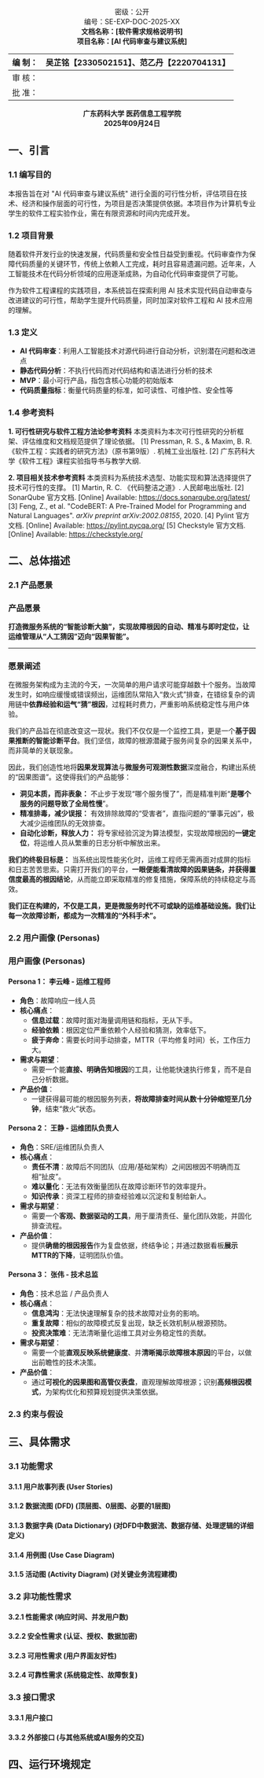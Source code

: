 <center>密级：公开</center> 

<center>编号：SE-EXP-DOC-2025-XX</center>



<center><b>文档名称：[软件需求规格说明书]</b></center>

<center><b>项目名称：[AI 代码审查与建议系统]</b></center>



| 编 制： | 吴芷铭【2330502151】、范乙丹【2220704131】 |
| :------ | :----------------------------------------: |
| 审 核： |                                            |
| 批 准： |                                            |

<center><b>广东药科大学 医药信息工程学院</b></center>	

<center><b>2025年09月24日</b></center>

## **一、引言**

### 1.1 编写目的

本报告旨在对 "AI 代码审查与建议系统" 进行全面的可行性分析，评估项目在技术、经济和操作层面的可行性，为项目是否决策提供依据。本项目作为计算机专业学生的软件工程实验作业，需在有限资源和时间内完成开发。

### 1.2 项目背景

随着软件开发行业的快速发展，代码质量和安全性日益受到重视。代码审查作为保障代码质量的关键环节，传统上依赖人工完成，耗时且容易遗漏问题。近年来，人工智能技术在代码分析领域的应用逐渐成熟，为自动化代码审查提供了可能。

作为软件工程课程的实践项目，本系统旨在探索利用 AI 技术实现代码自动审查与改进建议的可行性，帮助学生提升代码质量，同时加深对软件工程和 AI 技术应用的理解。

### 1.3 定义

- **AI 代码审查**：利用人工智能技术对源代码进行自动分析，识别潜在问题和改进点
- **静态代码分析**：不执行代码而对代码结构和语法进行分析的技术
- **MVP**：最小可行产品，指包含核心功能的初始版本
- **代码质量指标**：衡量代码质量的标准，如可读性、可维护性、安全性等

### 1.4 参考资料

**1. 可行性研究与软件工程方法论参考资料**
本类资料为本次可行性研究的分析框架、评估维度和文档规范提供了理论依据。
[1] Pressman, R. S., & Maxim, B. R. 《软件工程：实践者的研究方法》（原书第9版）. 机械工业出版社.
[2] 广东药科大学《软件工程》课程实验指导书与教学大纲.

**2. 项目相关技术参考资料**
本类资料为系统技术选型、功能实现和算法选择提供了技术可行性的支撑。
[1] Martin, R. C. 《代码整洁之道》. 人民邮电出版社.
[2] SonarQube 官方文档. [Online] Available: https://docs.sonarqube.org/latest/
[3] Feng, Z., et al. "CodeBERT: A Pre-Trained Model for Programming and Natural Languages". *arXiv preprint arXiv:2002.08155*, 2020.
[4] Pylint 官方文档. [Online] Available: https://pylint.pycqa.org/
[5] Checkstyle 官方文档. [Online] Available: https://checkstyle.org/

## 二、**总体描述**

### 2.1 产品愿景

### **产品愿景**

**打造微服务系统的“智能诊断大脑”，实现故障根因的自动、精准与即时定位，让运维管理从“人工猜因”迈向“因果智能”。**

------

### **愿景阐述**

在微服务架构成为主流的今天，一次简单的用户请求可能穿越数十个服务。当故障发生时，如响应缓慢或错误频出，运维团队常陷入“救火式”排查，在错综复杂的调用链中**依靠经验和运气“猜”根因**，过程耗时费力，严重影响系统稳定性与用户体验。

我们的产品旨在彻底改变这一现状。我们不仅仅是一个监控工具，更是一个**基于因果推断的智能诊断平台**。我们坚信，故障的根源潜藏于服务间复杂的因果关系中，而非简单的关联现象。

因此，我们创造性地将**因果发现算法**与**微服务可观测性数据**深度融合，构建出系统的“因果图谱”。这使得我们的产品能够：

- **洞见本质，而非表象：** 不止步于发现“哪个服务慢了”，而是精准判断“**是哪个服务的问题导致了全局性慢**”。
- **精准排毒，减少误报：** 有效排除故障的“受害者”，直指问题的“肇事元凶”，极大减少运维团队的无效排查。
- **自动化诊断，释放人力：** 将专家经验沉淀为算法模型，实现故障根因的**一键定位**，将运维人员从繁重的日志分析中解放出来。

**我们的终极目标是：** 当系统出现性能劣化时，运维工程师无需再面对成屏的指标和日志苦苦思索。只需打开我们的平台，**一眼便能看清故障的因果链条，并获得置信度最高的根因结论**，从而能立即采取精准的修复措施，保障系统的持续稳定与高效。

**我们正在构建的，不仅是工具，更是微服务时代不可或缺的运维基础设施。我们让每一次故障诊断，都成为一次精准的“外科手术”。**

### 2.2 用户画像 (Personas)

### **用户画像 (Personas)**

#### **Persona 1： 李云峰 - 运维工程师**

- **角色**：故障响应一线人员
- **核心痛点**：
  - **信息过载**：故障时面对海量调用链和指标，无从下手。
  - **经验依赖**：根因定位严重依赖个人经验和猜测，效率低下。
  - **疲于奔命**：需要长时间手动排查，MTTR（平均修复时间）长，工作压力大。
- **需求与期望**：
  - 需要一个能**直接、明确告知根因**的工具，让他能快速执行修复，而不是自己分析数据。
- **产品价值**：
  - 一键获得最可能的根因服务列表，**将故障排查时间从数十分钟缩短至几分钟**，结束“救火”状态。

#### **Persona 2： 王静 - 运维团队负责人**

- **角色**：SRE/运维团队负责人
- **核心痛点**：
  - **责任不清**：故障后不同团队（应用/基础架构）之间因根因不明确而互相“扯皮”。
  - **难以量化**：无法有效衡量团队在故障诊断环节的效率提升。
  - **知识传承**：资深工程师的排查经验难以沉淀和复制给新人。
- **需求与期望**：
  - 需要一个**客观、数据驱动的工具**，用于厘清责任、量化团队效能，并固化排查流程。
- **产品价值**：
  - 提供**确凿的根因报告**作为复盘依据，终结争论；并通过数据看板**展示MTTR的下降**，证明团队价值。

#### **Persona 3： 张伟 - 技术总监**

- **角色**：技术总监 / 产品负责人
- **核心痛点**：
  - **信息鸿沟**：无法快速理解复杂的技术故障对业务的影响。
  - **重复故障**：相似的故障模式反复出现，缺乏长效机制从根源预防。
  - **投资决策难**：无法清晰量化运维工具对业务稳定性的贡献。
- **需求与期望**：
  - 需要一个能**直观反映系统健康度**、并**清晰揭示故障根本原因**的平台，以做出前瞻性的技术决策。
- **产品价值**：
  - 通过**可视化的因果图和高管仪表盘**，直观理解故障根源；识别**高频根因模式**，为架构优化和预算规划提供决策依据。

### 2.3 约束与假设



## 三、**具体需求**

### 3.1 **功能需求**

#### 3.1.1 用户故事列表 (User Stories)



#### 3.1.2 **数据流图 (DFD)** (顶层图、0层图、必要的1层图)



#### 3.1.3 **数据字典 (Data Dictionary)** (对DFD中数据流、数据存储、处理逻辑的详细定义)



#### 3.1.4 **用例图 (Use Case Diagram)**



#### 3.1.5 **活动图 (Activity Diagram)** (对关键业务流程建模)



### 3.2 **非功能性需求**

#### 3.2.1 性能需求 (响应时间、并发用户数)



#### 3.2.2 安全性需求 (认证、授权、数据加密)



#### 3.2.3 可用性需求 (用户界面友好性)



#### 3.2.4 可靠性需求 (系统稳定性、故障恢复)



### 3.3 **接口需求**

#### 3.3.1 用户接口



#### 3.3.2 外部接口 (与其他系统或AI服务的交互)



## 四、**运行环境规定**